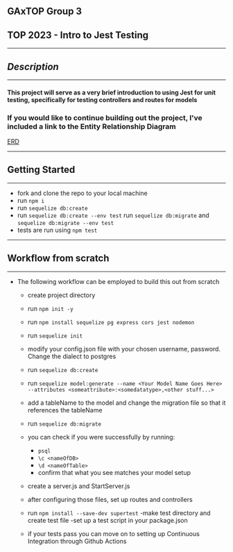 ## GAxTOP Group 3

## TOP 2023 - Intro to Jest Testing

---

## **_Description_**

---

#### This project will serve as a very brief introduction to using Jest for unit testing, specifically for testing controllers and routes for models

### If you would like to continue building out the project, I've included a link to the Entity Relationship Diagram

[ERD](https://drive.google.com/file/d/16o9itGdFT5nF5aVu2nQWsFuYs4Q3zSR1/view?usp=sharing)

---

## Getting Started

---

- fork and clone the repo to your local machine
- run `npm i`
- run `sequelize db:create`
- run `sequelize db:create --env test`
  run `sequelize db:migrate` and `sequelize db:migrate --env test`
- tests are run using `npm test`

---

## Workflow from scratch

---

- The following workflow can be employed to build this out from scratch

  - create project directory
  - run `npm init -y`
  - run `npm install sequelize pg express cors jest nodemon`
  - run `sequelize init`
  - modify your config.json file with your chosen username, password. Change the dialect to postgres
  - run `sequelize db:create`
  - run `sequelize model:generate --name <Your Model Name Goes Here> --attributes <someattribute>:<somedatatype>,<other stuff...>`
  - add a tableName to the model and change the migration file so that it references the tableName
  - run `sequelize db:migrate`
  - you can check if you were successfully by running:

    - `psql`
    - `\c <nameOfDB>`
    - `\d <nameOfTable>`
    - confirm that what you see matches your model setup

  - create a server.js and StartServer.js
  - after configuring those files, set up routes and controllers
  - run `npm install --save-dev supertest`
    -make test directory and create test file
    -set up a test script in your package.json
  - if your tests pass you can move on to setting up Continuous Integration through Github Actions
